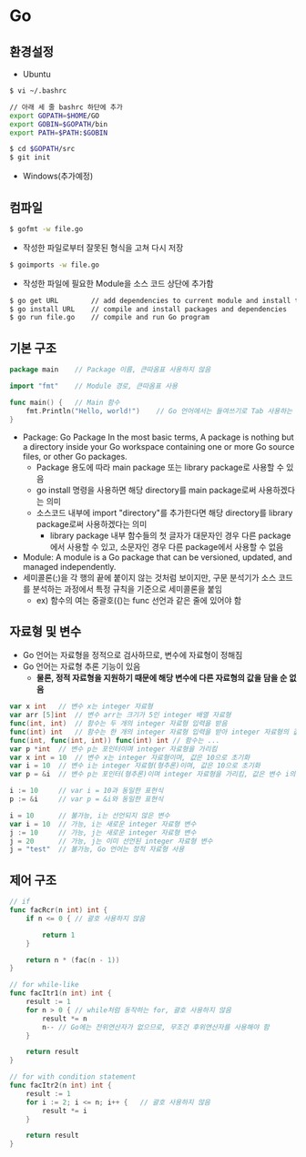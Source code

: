 # Go
## 환경설정<br>
* Ubuntu<br>
```bash
$ vi ~/.bashrc

// 아래 세 줄 bashrc 하단에 추가
export GOPATH=$HOME/GO
export GOBIN=$GOPATH/bin
export PATH=$PATH:$GOBIN

$ cd $GOPATH/src
$ git init
```
* Windows(추가예정)<br>

## 컴파일<br>
```bash
$ gofmt -w file.go
```
* 작성한 파일로부터 잘못된 형식을 고쳐 다시 저장<br>
```bash
$ goimports -w file.go
```
* 작성한 파일에 필요한 Module을 소스 코드 상단에 추가함<br>
```bash
$ go get URL		// add dependencies to current module and install them
$ go install URL	// compile and install packages and dependencies
$ go run file.go	// compile and run Go program
```

## 기본 구조<br>
```go
package main	// Package 이름, 큰따옴표 사용하지 않음

import "fmt"	// Module 경로, 큰따옴표 사용

func main() {	// Main 함수
	fmt.Println("Hello, world!")	// Go 언어에서는 들여쓰기로 Tab 사용하는 것이 일반적
}
```
* Package: Go Package In the most basic terms, A package is nothing but a directory inside your Go workspace containing one or more Go source files, or other Go packages. <br>
	* Package 용도에 따라 main package 또는 library package로 사용할 수 있음<br>
	* go install 명령을 사용하면 해당 directory를 main package로써 사용하겠다는 의미<br>
	* 소스코드 내부에 import "directory"를 추가한다면 해당 directory를 library package로써 사용하겠다는 의미<br>
		* library package 내부 함수들의 첫 글자가 대문자인 경우 다른 package에서 사용할 수 있고, 소문자인 경우 다른 package에서 사용할 수 없음<br>
* Module: A module is a Go package that can be versioned, updated, and managed independently.<br>
* 세미콜론(;)을 각 행의 끝에 붙이지 않는 것처럼 보이지만, 구문 분석기가 소스 코드를 분석하는 과정에서 특정 규칙을 기준으로 세미콜론을 붙임<br>
	* ex) 함수의 여는 중괄호({)는 func 선언과 같은 줄에 있어야 함<br>

## 자료형 및 변수<br>
* Go 언어는 자료형을 정적으로 검사하므로, 변수에 자료형이 정해짐<br>
* Go 언어는 자료형 추론 기능이 있음<br>
	* **물론, 정적 자료형을 지원하기 때문에 해당 변수에 다른 자료형의 값을 담을 순 없음**<br>
```go
var x int	// 변수 x는 integer 자료형
var arr [5]int	// 변수 arr는 크기가 5인 integer 배열 자료형
func(int, int)	// 함수는 두 개의 integer 자료형 입력을 받음
func(int) int	// 함수는 한 개의 integer 자료형 입력을 받아 integer 자료형의 값을 반환함
func(int, func(int, int)) func(int) int	// 함수는 ...
var p *int	// 변수 p는 포인터이며 integer 자료형을 가리킴
var x int = 10	// 변수 x는 integer 자료형이며, 값은 10으로 초기화
var i = 10	// 변수 i는 integer 자료형(형추론)이며, 값은 10으로 초기화
var p = &i	// 변수 p는 포인터(형추론)이며 integer 자료형을 가리킴, 값은 변수 i의 주소로 초기화

i := 10		// var i = 10과 동일한 표현식
p := &i		// var p = &i와 동일한 표현식
```
```go
i = 10		// 불가능, i는 선언되지 않은 변수
var i = 10	// 가능, i는 새로운 integer 자료형 변수
j := 10		// 가능, j는 새로운 integer 자료형 변수
j = 20		// 가능, j는 이미 선언된 integer 자료형 변수
j = "test"	// 불가능, Go 언어는 정적 자료형 사용
```

## 제어 구조<br>
```go
// if
func facRcr(n int) int {
	if n <= 0 {	// 괄호 사용하지 않음

		return 1
	}

	return n * (fac(n - 1))
}

// for while-like
func facItr1(n int) int {
	result := 1
	for n > 0 {	// while처럼 동작하는 for, 괄호 사용하지 않음
		result *= n
		n--	// Go에는 전위연산자가 없으므로, 무조건 후위연산자를 사용해야 함
	}

	return result
}

// for with condition statement
func facItr2(n int) int {
	result := 1
	for i := 2; i <= n; i++ {	// 괄호 사용하지 않음
		result *= i
	}

	return result
}
```
